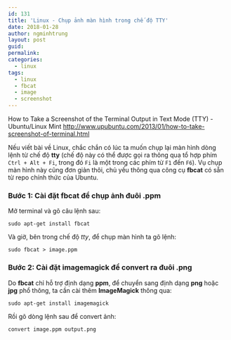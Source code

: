 ```yaml
---
id: 131
title: 'Linux - Chụp ảnh màn hình trong chế độ TTY'
date: 2018-01-28
author: ngminhtrung
layout: post
guid: 
permalink: 
categories:
  - linux
tags:
  - linux
  - fbcat
  - image
  - screenshot
---
```


How to Take a Screenshot of the Terminal Output in Text Mode (TTY) - Ubuntu/Linux Mint
http://www.upubuntu.com/2013/01/how-to-take-screenshot-of-terminal.html

Nếu viết bài về Linux, chắc chắn có lúc ta muốn chụp lại màn hình dòng lệnh từ chế độ **tty** (chế độ này có thể được gọi ra thông qua tổ hợp phím `Ctrl + Alt + Fi`, trong đó `Fi` là một trong các phím từ `F1` đến `F6`). Vụ chụp màn hình này cũng đơn giản thôi, chủ yếu thông qua công cụ **fbcat** có sẵn từ repo chính thức của Ubuntu. 

### Bước 1: Cài đặt fbcat để chụp ảnh đuôi .ppm

Mở terminal và gõ câu lệnh sau:

```
sudo apt-get install fbcat
```

Và giờ, bên trong chế độ *tty*, để chụp màn hình ta gõ lệnh:

```
sudo fbcat > image.ppm
```

### Bước 2: Cài đặt imagemagick để convert ra đuôi .png

Do **fbcat** chỉ hỗ trợ định dạng **ppm**, để chuyển sang định dạng **png** hoặc **jpg** phổ thông, ta cần cài thêm **ImageMagick** thông qua:

```
sudo apt-get install imagemagick
```

Rồi gõ dòng lệnh sau để convert ảnh:

```
convert image.ppm output.png
```